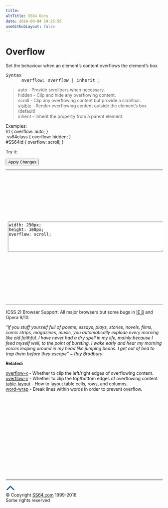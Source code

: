 ```yaml
---
title:
altTitle: SS64 Docs
date: 2016-09-04 19:26:55
useGithubLayout: false
---
```

<!-- #BeginLibraryItem "/Library/head_css.lbi" --><!-- #EndLibraryItem --><h1>Overflow</h1>
<p>Set the behaviour when an element’s content overflows the element’s     box.</p>
<pre>Syntax
      overflow: <i>overflow</i> | inherit ;</pre>
<blockquote>
<p><span class="code">auto</span> - Provide scrollbars when necessary.<br>
<span class="code">hidden</span> - Clip and  hide any overflowing content.<br>
<span class="code">scroll</span>  - Clip any overflowing content but provide a scrollbar.<br>
<span class="code"><u>visible</u></span> -  Render overflowing content outside the element’s box (default)<br>
<span class="code">inherit</span> - Inherit the property from a parent element.</p>
</blockquote>
<p>Examples:<br>
  <span class="code">h1 { overflow: auto; }<br>
    .ss64class { overflow: hidden; }</span><br>
    <span class="code">#SS64id { overflow: scroll;  }</span>    <br>
</p>
<p>Try it:</p><input type="button" onclick="ApplyStyle()" value="Apply Changes">
<table>
  <tbody><tr>
    <td><textarea name="tryit" id="trycode" cols="60" rows="6" onfocus="this.style.background='#fff';" onblur="this.style.background='#eee';" tabindex="1">width: 250px;
height: 100px;
overflow: scroll;
</textarea></td>
    <td><div id="tryresult">This sample text is too long to fit in a text box if it's  constrained to just 250px wide by 100px tall. The CSS Overflow setting will determine how the text will display. Either overflowing the box or by providing extra scrollbars.</div></td>
  </tr>
</tbody></table>
<p> (CSS 2) Browser Support:  All major browsers but some bugs in <a href="http://edskes.net/ie/ie8overflowandexpandingboxbugs.htm">IE 8</a> and Opera 9/10.</p>
<p class="quote"><i>“If you stuff yourself full of poems, essays, plays, stories, novels, films, comic strips, magazines, music, you automatically explode every morning like old faithful. I have never had a dry spell in my life, mainly because I feed myself well, to the point of bursting. I wake early and hear my morning voices leaping around in my head like jumping beans. I get out of bed to trap them before they escape” ~ Ray Bradbury</i></p><p><b>Related:</b></p>
<p><a href="overflow-x.html">overflow-x</a> - Whether to clip the left/right edges of overflowing content.<br>
<a href="overflow-y.html">overflow-y</a> - Whether to clip the top/bottom edges of overflowing content.<br>
<a href="table-layout.html">table-layout</a> - How to layout table cells, rows, and columns.<br>
<a href="overflow-wrap.html">word-wrap</a> - Break lines within words in order to prevent overflow.</p><!-- #BeginLibraryItem "/Library/foot_css.lbi" --><p>
<!-- CSS -->
<ins class="adsbygoogle" style="display:inline-block;width:300px;height:250px" data-ad-client="ca-pub-6140977852749469" data-ad-slot="2739097502"></ins>
<script>
(adsbygoogle = window.adsbygoogle || []).push({});
</script></p>
<hr>
<div id="bl" class="footer"><a href="overflow.html#"><img src="../images/top.png" width="30" height="22" alt="Back to the Top"></a></div>
<div id="br" class="footer, tagline">© Copyright <a href="http://ss64.com/">SS64.com</a> 1999-2016<br>
Some rights reserved</div><!-- #EndLibraryItem -->

